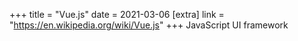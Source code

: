+++
title = "Vue.js"
date = 2021-03-06
[extra]
link = "https://en.wikipedia.org/wiki/Vue.js"
+++
JavaScript UI framework

